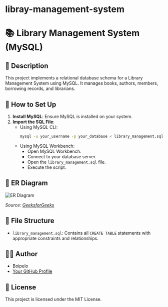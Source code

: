 # libray-management-system
# 📚 Library Management System (MySQL)

## 📝 Description

This project implements a relational database schema for a Library Management System using MySQL. It manages books, authors, members, borrowing records, and librarians.

## 🚀 How to Set Up

1. **Install MySQL**: Ensure MySQL is installed on your system.
2. **Import the SQL File**:
   - Using MySQL CLI:
     ```bash
     mysql -u your_username -p your_database < library_management.sql
     ```
   - Using MySQL Workbench:
     - Open MySQL Workbench.
     - Connect to your database server.
     - Open the `library_management.sql` file.
     - Execute the script.

## 🧠 ER Diagram

![ER Diagram](https://www.geeksforgeeks.org/wp-content/uploads/Library-Management-System-ER-Diagram.jpg)

*Source: [GeeksforGeeks](https://www.geeksforgeeks.org/er-diagram-of-library-management-system/)*

## 📂 File Structure

- `library_management.sql`: Contains all `CREATE TABLE` statements with appropriate constraints and relationships.

## 🧑‍💻 Author

- Boipelo
- [Your GitHub Profile](https://github.com/boipeloawongele)

## 📄 License

This project is licensed under the MIT License.
